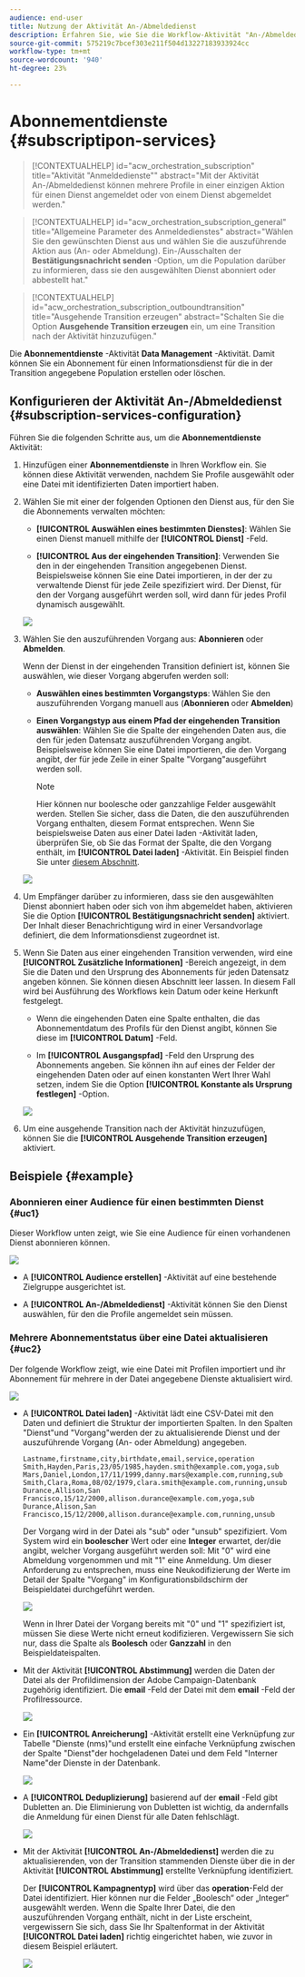 ```yaml
---
audience: end-user
title: Nutzung der Aktivität An-/Abmeldedienst
description: Erfahren Sie, wie Sie die Workflow-Aktivität "An-/Abmeldedienst"verwenden
source-git-commit: 575219c7bcef303e211f504d13227183933924cc
workflow-type: tm+mt
source-wordcount: '940'
ht-degree: 23%

---
```


# Abonnementdienste {#subscriptipon-services}

>[!CONTEXTUALHELP]
>id="acw_orchestration_subscription"
>title="Aktivität &quot;Anmeldedienste&quot;"
>abstract="Mit der Aktivität An-/Abmeldedienst können mehrere Profile in einer einzigen Aktion für einen Dienst angemeldet oder von einem Dienst abgemeldet werden."

>[!CONTEXTUALHELP]
>id="acw_orchestration_subscription_general"
>title="Allgemeine Parameter des Anmeldedienstes"
>abstract="Wählen Sie den gewünschten Dienst aus und wählen Sie die auszuführende Aktion aus (An- oder Abmeldung). Ein-/Ausschalten der **Bestätigungsnachricht senden** -Option, um die Population darüber zu informieren, dass sie den ausgewählten Dienst abonniert oder abbestellt hat."

>[!CONTEXTUALHELP]
>id="acw_orchestration_subscription_outboundtransition"
>title="Ausgehende Transition erzeugen"
>abstract="Schalten Sie die Option **Ausgehende Transition erzeugen** ein, um eine Transition nach der Aktivität hinzuzufügen."

Die **Abonnementdienste** -Aktivität **Data Management** -Aktivität. Damit können Sie ein Abonnement für einen Informationsdienst für die in der Transition angegebene Population erstellen oder löschen.

## Konfigurieren der Aktivität An-/Abmeldedienst {#subscription-services-configuration}

Führen Sie die folgenden Schritte aus, um die **Abonnementdienste** Aktivität:

1. Hinzufügen einer **Abonnementdienste** in Ihren Workflow ein. Sie können diese Aktivität verwenden, nachdem Sie Profile ausgewählt oder eine Datei mit identifizierten Daten importiert haben.

1. Wählen Sie mit einer der folgenden Optionen den Dienst aus, für den Sie die Abonnements verwalten möchten:

   * **[!UICONTROL Auswählen eines bestimmten Dienstes]**: Wählen Sie einen Dienst manuell mithilfe der **[!UICONTROL Dienst]** -Feld.

   * **[!UICONTROL Aus der eingehenden Transition]**: Verwenden Sie den in der eingehenden Transition angegebenen Dienst. Beispielsweise können Sie eine Datei importieren, in der der zu verwaltende Dienst für jede Zeile spezifiziert wird. Der Dienst, für den der Vorgang ausgeführt werden soll, wird dann für jedes Profil dynamisch ausgewählt.

   ![](../assets/workflow-subscription-service.png)

1. Wählen Sie den auszuführenden Vorgang aus: **Abonnieren** oder **Abmelden**.

   Wenn der Dienst in der eingehenden Transition definiert ist, können Sie auswählen, wie dieser Vorgang abgerufen werden soll:

   * **Auswählen eines bestimmten Vorgangstyps**: Wählen Sie den auszuführenden Vorgang manuell aus (**Abonnieren** oder **Abmelden**)

   * **Einen Vorgangstyp aus einem Pfad der eingehenden Transition auswählen**: Wählen Sie die Spalte der eingehenden Daten aus, die den für jeden Datensatz auszuführenden Vorgang angibt. Beispielsweise können Sie eine Datei importieren, die den Vorgang angibt, der für jede Zeile in einer Spalte &quot;Vorgang&quot;ausgeführt werden soll.

     >[!NOTE]
     >
     >Hier können nur boolesche oder ganzzahlige Felder ausgewählt werden. Stellen Sie sicher, dass die Daten, die den auszuführenden Vorgang enthalten, diesem Format entsprechen. Wenn Sie beispielsweise Daten aus einer Datei laden -Aktivität laden, überprüfen Sie, ob Sie das Format der Spalte, die den Vorgang enthält, im **[!UICONTROL Datei laden]** -Aktivität. Ein Beispiel finden Sie unter [diesem Abschnitt](#uc2).

   ![](../assets/workflow-subscription-service-inbound.png)

1. Um Empfänger darüber zu informieren, dass sie den ausgewählten Dienst abonniert haben oder sich von ihm abgemeldet haben, aktivieren Sie die Option **[!UICONTROL Bestätigungsnachricht senden]** aktiviert. Der Inhalt dieser Benachrichtigung wird in einer Versandvorlage definiert, die dem Informationsdienst zugeordnet ist.

1. Wenn Sie Daten aus einer eingehenden Transition verwenden, wird eine **[!UICONTROL Zusätzliche Informationen]** -Bereich angezeigt, in dem Sie die Daten und den Ursprung des Abonnements für jeden Datensatz angeben können. Sie können diesen Abschnitt leer lassen. In diesem Fall wird bei Ausführung des Workflows kein Datum oder keine Herkunft festgelegt.

   * Wenn die eingehenden Daten eine Spalte enthalten, die das Abonnementdatum des Profils für den Dienst angibt, können Sie diese im **[!UICONTROL Datum]** -Feld.

   * Im **[!UICONTROL Ausgangspfad]** -Feld den Ursprung des Abonnements angeben. Sie können ihn auf eines der Felder der eingehenden Daten oder auf einen konstanten Wert Ihrer Wahl setzen, indem Sie die Option **[!UICONTROL Konstante als Ursprung festlegen]** -Option.

   ![](../assets/workflow-subscription-service-additional.png)

1. Um eine ausgehende Transition nach der Aktivität hinzuzufügen, können Sie die **[!UICONTROL Ausgehende Transition erzeugen]** aktiviert.

## Beispiele {#example}

### Abonnieren einer Audience für einen bestimmten Dienst {#uc1}

Dieser Workflow unten zeigt, wie Sie eine Audience für einen vorhandenen Dienst abonnieren können.

![](../assets/workflow-subscription-service-uc1.png)

* A **[!UICONTROL Audience erstellen]** -Aktivität auf eine bestehende Zielgruppe ausgerichtet ist.

* A **[!UICONTROL An-/Abmeldedienst]** -Aktivität können Sie den Dienst auswählen, für den die Profile angemeldet sein müssen.

### Mehrere Abonnementstatus über eine Datei aktualisieren {#uc2}

Der folgende Workflow zeigt, wie eine Datei mit Profilen importiert und ihr Abonnement für mehrere in der Datei angegebene Dienste aktualisiert wird.

![](../assets/workflow-subscription-service-uc2.png)

* A **[!UICONTROL Datei laden]** -Aktivität lädt eine CSV-Datei mit den Daten und definiert die Struktur der importierten Spalten. In den Spalten &quot;Dienst&quot;und &quot;Vorgang&quot;werden der zu aktualisierende Dienst und der auszuführende Vorgang (An- oder Abmeldung) angegeben.

  ```
  Lastname,firstname,city,birthdate,email,service,operation
  Smith,Hayden,Paris,23/05/1985,hayden.smith@example.com,yoga,sub
  Mars,Daniel,London,17/11/1999,danny.mars@example.com,running,sub
  Smith,Clara,Roma,08/02/1979,clara.smith@example.com,running,unsub
  Durance,Allison,San Francisco,15/12/2000,allison.durance@example.com,yoga,sub
  Durance,Alison,San Francisco,15/12/2000,allison.durance@example.com,running,unsub
  ```

  Der Vorgang wird in der Datei als &quot;sub&quot; oder &quot;unsub&quot; spezifiziert. Vom System wird ein **boolescher** Wert oder eine **Integer** erwartet, der/die angibt, welcher Vorgang ausgeführt werden soll: Mit &quot;0&quot; wird eine Abmeldung vorgenommen und mit &quot;1&quot; eine Anmeldung. Um dieser Anforderung zu entsprechen, muss eine Neukodifizierung der Werte im Detail der Spalte &quot;Vorgang&quot; im Konfigurationsbildschirm der Beispieldatei durchgeführt werden.

  ![](../assets/workflow-subscription-service-uc2-mapping.png)

  Wenn in Ihrer Datei der Vorgang bereits mit &quot;0&quot; und &quot;1&quot; spezifiziert ist, müssen Sie diese Werte nicht erneut kodifizieren. Vergewissern Sie sich nur, dass die Spalte als **Boolesch** oder **Ganzzahl** in den Beispieldateispalten.

* Mit der Aktivität **[!UICONTROL Abstimmung]** werden die Daten der Datei als der Profildimension der Adobe Campaign-Datenbank zugehörig identifiziert. Die **email** -Feld der Datei mit dem **email** -Feld der Profilressource.

  ![](../assets/workflow-subscription-service-uc2-enrichment.png)

* Ein **[!UICONTROL Anreicherung]** -Aktivität erstellt eine Verknüpfung zur Tabelle &quot;Dienste (nms)&quot;und erstellt eine einfache Verknüpfung zwischen der Spalte &quot;Dienst&quot;der hochgeladenen Datei und dem Feld &quot;Interner Name&quot;der Dienste in der Datenbank.

  ![](../assets/workflow-subscription-service-uc2-enrichment.png)

* A **[!UICONTROL Deduplizierung]** basierend auf der **email** -Feld gibt Dubletten an. Die Eliminierung von Dubletten ist wichtig, da andernfalls die Anmeldung für einen Dienst für alle Daten fehlschlägt.

  ![](../assets/workflow-subscription-service-uc2-dedup.png)

* Mit der Aktivität **[!UICONTROL An-/Abmeldedienst]** werden die zu aktualisierenden, von der Transition stammenden Dienste über die in der Aktivität **[!UICONTROL Abstimmung]** erstellte Verknüpfung identifiziert.

  Der **[!UICONTROL Kampagnentyp]** wird über das **operation**-Feld der Datei identifiziert. Hier können nur die Felder „Boolesch“ oder „Integer“ ausgewählt werden. Wenn die Spalte Ihrer Datei, die den auszuführenden Vorgang enthält, nicht in der Liste erscheint, vergewissern Sie sich, dass Sie Ihr Spaltenformat in der Aktivität **[!UICONTROL Datei laden]** richtig eingerichtet haben, wie zuvor in diesem Beispiel erläutert.

  ![](../assets/workflow-subscription-service-uc2-subscription.png)
